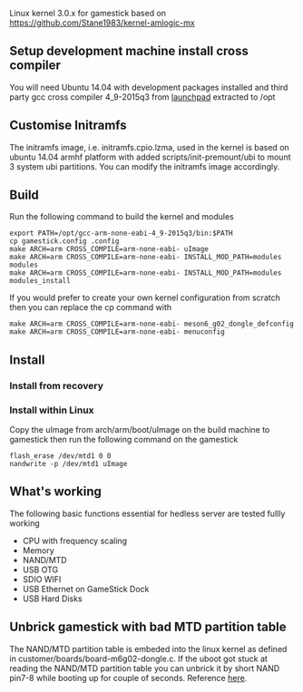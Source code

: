Linux kernel 3.0.x for gamestick based on https://github.com/Stane1983/kernel-amlogic-mx
## Setup development machine install cross compiler
You will need Ubuntu 14.04 with development packages installed and third party gcc cross compiler 4_9-2015q3 from [launchpad](https://launchpad.net/gcc-arm-embedded/4.9/4.9-2015-q3-update/+download/gcc-arm-none-eabi-4_9-2015q3-20150921-linux.tar.bz2) extracted to /opt

## Customise Initramfs
The initramfs image, i.e. initramfs.cpio.lzma, used in the kernel is based on ubuntu 14.04 armhf platform with added scripts/init-premount/ubi to mount 3 system ubi partitions. You can modify the initramfs image accordingly.

## Build
Run the following command to build the kernel and modules
```
export PATH=/opt/gcc-arm-none-eabi-4_9-2015q3/bin:$PATH
cp gamestick.config .config
make ARCH=arm CROSS_COMPILE=arm-none-eabi- uImage
make ARCH=arm CROSS_COMPILE=arm-none-eabi- INSTALL_MOD_PATH=modules modules
make ARCH=arm CROSS_COMPILE=arm-none-eabi- INSTALL_MOD_PATH=modules modules_install
```
If you would prefer to create your own kernel configuration from scratch then you can replace the cp command with
```
make ARCH=arm CROSS_COMPILE=arm-none-eabi- meson6_g02_dongle_defconfig
make ARCH=arm CROSS_COMPILE=arm-none-eabi- menuconfig
```
## Install
### Install from recovery
### Install within Linux
Copy the uImage from arch/arm/boot/uImage on the build machine to gamestick
then run the following command on the gamestick
```
flash_erase /dev/mtd1 0 0
nandwrite -p /dev/mtd1 uImage
```
## What's working
The following basic functions essential for hedless server are tested fullly working
* CPU with frequency scaling
* Memory
* NAND/MTD
* USB OTG
* SDIO WIFI
* USB Ethernet on GameStick Dock
* USB Hard Disks

## Unbrick gamestick with bad MTD partition table
The NAND/MTD partition table is embeded into the linux kernel as defined in customer/boards/board-m6g02-dongle.c. If the uboot got stuck at reading the NAND/MTD partition table you can unbrick it by short NAND pin7-8 while booting up for couple of seconds. Reference [here](http://www.slatedroid.com/topic/41478-how-to-unbrick-your-amlogic-aml8726-mx-series-tablet-v20/).
